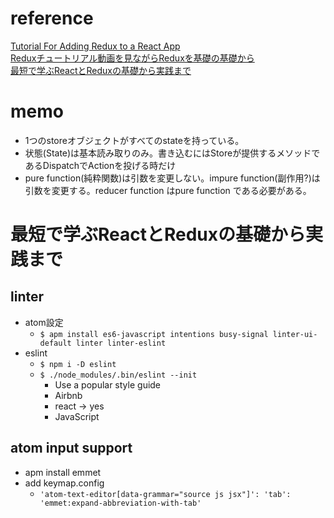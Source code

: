 # reference
[Tutorial For Adding Redux to a React App](https://code.likeagirl.io/tutorial-for-adding-redux-to-a-react-app-1a94cc1738e5)  
[Reduxチュートリアル動画を見ながらReduxを基礎の基礎から](https://qiita.com/insight3110/items/4d212ecef6992e8eaee5)  
[最短で学ぶReactとReduxの基礎から実践まで](https://www.udemy.com/react-redux-from-beginning/learn/v4/t/lecture/7538812?start=45)  

# memo
- 1つのstoreオブジェクトがすべてのstateを持っている。
- 状態(State)は基本読み取りのみ。書き込むにはStoreが提供するメソッドであるDispatchでActionを投げる時だけ
- pure function(純粋関数)は引数を変更しない。impure function(副作用?)は引数を変更する。reducer function はpure function である必要がある。

# 最短で学ぶReactとReduxの基礎から実践まで
## linter
- atom設定
  - `$ apm install es6-javascript intentions busy-signal linter-ui-default linter linter-eslint`
- eslint
  - `$ npm i -D eslint`
  - `$ ./node_modules/.bin/eslint --init`
    - Use a popular style guide
    - Airbnb
    - react -> yes
    - JavaScript

## atom input support
- apm install emmet
- add keymap.config
  - `'atom-text-editor[data-grammar="source js jsx"]':
  'tab': 'emmet:expand-abbreviation-with-tab'`
